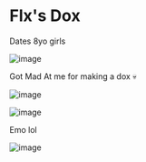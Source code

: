 <h1>Flx's Dox</h1>


Dates 8yo girls

![image](https://user-images.githubusercontent.com/98287650/231044341-acc6d030-d99d-4fee-b0b8-f58383cbc42f.png)


Got Mad At me for making a dox 💀

![image](https://user-images.githubusercontent.com/98287650/231044202-1d1357f6-cd3a-4c19-9229-8c23711b9ef7.png)

![image](https://user-images.githubusercontent.com/98287650/231044146-238b101e-c6b2-4427-a958-a4f7be7e2b01.png)

Emo lol

![image](https://user-images.githubusercontent.com/98287650/231044612-326da894-912a-4d6f-b94a-91e99591cb01.png)
